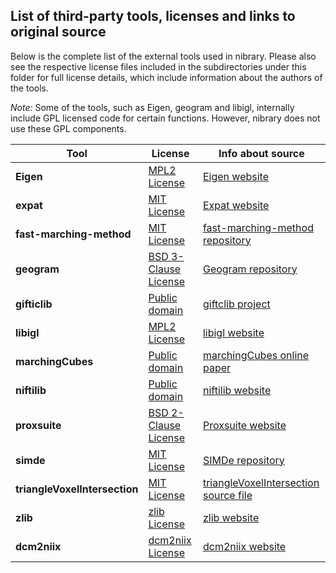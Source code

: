 ## List of third-party tools, licenses and links to original source

Below is the complete list of the external tools used in nibrary. Please also see the respective license files included in the subdirectories under this folder for full license details, which include information about the authors of the tools. 

*Note:* Some of the tools, such as Eigen, geogram and libigl, internally include GPL licensed code for certain functions. However, nibrary does not use these GPL components.



| Tool                       | License                                          | Info about source                                                   | 
|----------------------------|--------------------------------------------------|-----------------------------------------------------------|
| **Eigen**                  | [MPL2 License](https://eigen.tuxfamily.org/index.php?title=Main_Page#License) | [Eigen website](https://eigen.tuxfamily.org)              |
| **expat**                  | [MIT License](./expat/COPYING)                   | [Expat website](https://libexpat.github.io/)                                                          |
| **fast-marching-method**   | [MIT License](./fast-marching-method/fast_marching_method.hpp) | [fast-marching-method repository](https://github.com/thinks/fast-marching-method)                                                          |
| **geogram**                | [BSD 3-Clause License](https://github.com/BrunoLevy/geogram/blob/main/LICENSE) | [Geogram repository](https://github.com/BrunoLevy/geogram)   |
| **gifticlib**              | [Public domain](./gifticlib/LICENSE)             | [giftclib project](https://www.nitrc.org/projects/gifti)                                                          |
| **libigl**                 | [MPL2 License](https://github.com/libigl/libigl/blob/main/LICENSE.MPL2) | [libigl website](https://libigl.github.io/)               |
| **marchingCubes**          | [Public domain](./marchingCubes/README.md)       | [marchingCubes online paper](http://thomas.lewiner.org/publication_page.php%EF%B9%96pubkey=marching_cubes_jgt.html)                                                          |
| **niftilib**               | [Public domain](./niftilib/LICENSE)              |   [niftilib website](https://nifti.nimh.nih.gov/)                                                         |
| **proxsuite**              | [BSD 2-Clause License](https://github.com/Simple-Robotics/proxsuite/blob/main/LICENSE) | [Proxsuite website](https://github.com/Simple-Robotics/proxsuite) |
| **simde**                  | [MIT License](https://github.com/simd-everywhere/simde/blob/master/COPYING) | [SIMDe repository](https://github.com/simd-everywhere/simde) |
| **triangleVoxelIntersection** | [MIT License](./triangleVoxelIntersection/LICENSE) | [triangleVoxelIntersection source file](http://fileadmin.cs.lth.se/cs/Personal/Tomas_Akenine-Moller/code/tribox2.txt)                                                      |
| **zlib**                   | [zlib License](https://github.com/madler/zlib?tab=License-1-ov-file) | [zlib website](http://zlib.net/)           |
| **dcm2niix**               | [dcm2niix License](https://github.com/rordenlab/dcm2niix?tab=License-1-ov-file#readme) | [dcm2niix website](https://www.nitrc.org/plugins/mwiki/index.php/dcm2nii:MainPage)           |
